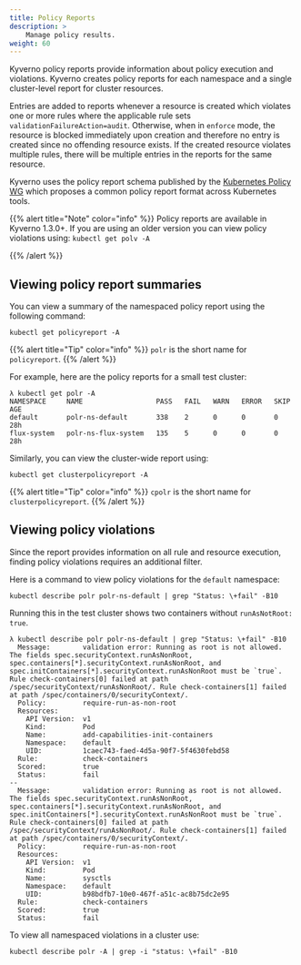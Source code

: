 ```yaml
---
title: Policy Reports
description: >
    Manage policy results.
weight: 60
---
```


Kyverno policy reports provide information about policy execution and violations. Kyverno creates policy reports for each namespace and a single cluster-level report for cluster resources.

Entries are added to reports whenever a resource is created which violates one or more rules where the applicable rule sets `validationFailureAction=audit`. Otherwise, when in `enforce` mode, the resource is blocked immediately upon creation and therefore no entry is created since no offending resource exists. If the created resource violates multiple rules, there will be multiple entries in the reports for the same resource.

Kyverno uses the policy report schema published by the [Kubernetes Policy WG](https://github.com/kubernetes-sigs/wg-policy-prototypes/tree/master/policy-report) which proposes a common policy report format across Kubernetes tools.

{{% alert title="Note" color="info" %}}
Policy reports are available in Kyverno 1.3.0+. If you are using an older version you can view policy violations using:
    `kubectl get polv -A`

{{% /alert %}}

## Viewing policy report summaries

You can view a summary of the namespaced policy report using the following command:

```shell
kubectl get policyreport -A
```

{{% alert title="Tip" color="info" %}}
`polr` is the short name for `policyreport`.
{{% /alert %}}

For example, here are the policy reports for a small test cluster:

```shell
λ kubectl get polr -A
NAMESPACE     NAME                  PASS   FAIL   WARN   ERROR   SKIP   AGE
default       polr-ns-default       338    2      0      0       0      28h
flux-system   polr-ns-flux-system   135    5      0      0       0      28h
```

Similarly, you can view the cluster-wide report using:

```shell
kubectl get clusterpolicyreport -A
```

{{% alert title="Tip" color="info" %}}
`cpolr` is the short name for `clusterpolicyreport`.
{{% /alert %}}


## Viewing policy violations

Since the report provides information on all rule and resource execution, finding policy violations requires an additional filter. 

Here is a command to view policy violations for the `default` namespace:

```shell
kubectl describe polr polr-ns-default | grep "Status: \+fail" -B10
```

Running this in the test cluster shows two containers without `runAsNotRoot: true`.

```shell
λ kubectl describe polr polr-ns-default | grep "Status: \+fail" -B10
  Message:        validation error: Running as root is not allowed. The fields spec.securityContext.runAsNonRoot, spec.containers[*].securityContext.runAsNonRoot, and spec.initContainers[*].securityContext.runAsNonRoot must be `true`. Rule check-containers[0] failed at path /spec/securityContext/runAsNonRoot/. Rule check-containers[1] failed at path /spec/containers/0/securityContext/.
  Policy:         require-run-as-non-root
  Resources:
    API Version:  v1
    Kind:         Pod
    Name:         add-capabilities-init-containers
    Namespace:    default
    UID:          1caec743-faed-4d5a-90f7-5f4630febd58
  Rule:           check-containers
  Scored:         true
  Status:         fail
--
  Message:        validation error: Running as root is not allowed. The fields spec.securityContext.runAsNonRoot, spec.containers[*].securityContext.runAsNonRoot, and spec.initContainers[*].securityContext.runAsNonRoot must be `true`. Rule check-containers[0] failed at path /spec/securityContext/runAsNonRoot/. Rule check-containers[1] failed at path /spec/containers/0/securityContext/.
  Policy:         require-run-as-non-root
  Resources:
    API Version:  v1
    Kind:         Pod
    Name:         sysctls
    Namespace:    default
    UID:          b98bdfb7-10e0-467f-a51c-ac8b75dc2e95
  Rule:           check-containers
  Scored:         true
  Status:         fail
```

To view all namespaced violations in a cluster use:

```shell
kubectl describe polr -A | grep -i "status: \+fail" -B10
```
